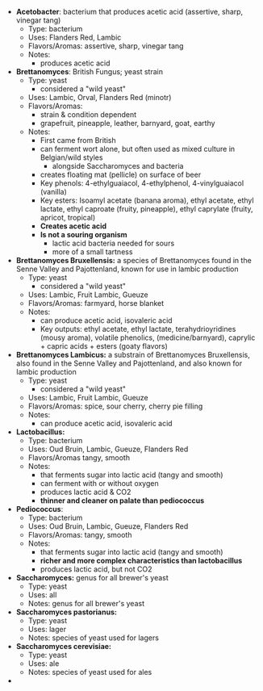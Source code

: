 * **Acetobacter**: bacterium that produces acetic acid (assertive, sharp, vinegar tang)
	* Type: bacterium
	* Uses: Flanders Red, Lambic
	* Flavors/Aromas: assertive, sharp, vinegar tang
	* Notes:
		* produces acetic acid
* **Brettanomyces**: British Fungus; yeast strain
	* Type: yeast
		* considered a "wild yeast"
	* Uses: Lambic, Orval, Flanders Red (minotr)
	* Flavors/Aromas:
		* strain & condition dependent
		* grapefruit, pineapple, leather, barnyard, goat, earthy
	* Notes: 
		* First came from British
		* can ferment wort alone, but often used as mixed culture in Belgian/wild styles
			* alongside Saccharomyces and bacteria
		* creates floating mat (pellicle) on surface of beer
		* Key phenols: 4-ethylguaiacol, 4-ethylphenol, 4-vinylguaiacol (vanilla)
		* Key esters: Isoamyl acetate (banana aroma), ethyl acetate, ethyl lactate, ethyl caproate (fruity, pineapple), ethyl caprylate (fruity, apricot, tropical)
		* **Creates acetic acid**
		* **Is not a souring organism**
			* lactic acid bacteria needed for sours
			* more of a small tartness
* **Brettanomyces Bruxellensis:** a species of Brettanomyces found in the Senne Valley and Pajottenland, known for use in lambic production
	* Type: yeast
		* considered a "wild yeast"
	* Uses: Lambic, Fruit Lambic, Gueuze
	* Flavors/Aromas: farmyard, horse blanket
	* Notes:
		* can produce acetic acid, isovaleric acid
		* Key outputs: ethyl acetate, ethyl lactate, terahydrioyridines (mousy aroma), volatile phenolics, (medicine/barnyard), caprylic + capric acids + esters (goaty flavors)
* **Brettanomyces Lambicus:** a substrain of Brettanomyces Bruxellensis, also found in the Senne Valley and Pajottenland, and also known for lambic production
	* Type: yeast
		* considered a "wild yeast"
	* Uses: Lambic, Fruit Lambic, Gueuze
	* Flavors/Aromas: spice, sour cherry, cherry pie filling
	* Notes:
		* can produce acetic acid, isovaleric acid
* **Lactobacillus:** 
	* Type: bacterium 
	* Uses: Oud Bruin, Lambic, Gueuze, Flanders Red
	* Flavors/Aromas tangy, smooth
	* Notes: 
		* that ferments sugar into lactic acid (tangy and smooth)
		* can ferment with or without oxygen
		* produces lactic acid & CO2
		* **thinner and cleaner on palate than pediococcus**
* **Pediococcus**: 
	* Type: bacterium 
	* Uses: Oud Bruin, Lambic, Gueuze, Flanders Red
	* Flavors/Aromas: tangy, smooth
	* Notes: 
		* that ferments sugar into lactic acid (tangy and smooth)
		* **richer and more complex characteristics than lactobacillus**
		* produces lactic acid, but not CO2
* **Saccharomyces:** genus for all brewer's yeast
	* Type: yeast
	* Uses: all
	* Notes: genus for all brewer's yeast
* **Saccharomyces pastorianus:** 
	* Type: yeast
	* Uses: lager
	* Notes: species of yeast used for lagers
* **Saccharomyces cerevisiae:** 
	* Type: yeast
	* Uses: ale
	* Notes: species of yeast used for ales
* 